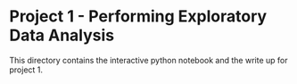 # Project 1 - Performing Exploratory Data Analysis

This directory contains the interactive python notebook and the write up for project 1.

